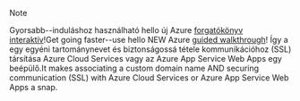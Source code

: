 
> [!NOTE]
> <span data-ttu-id="edaba-101">Gyorsabb--induláshoz használható hello új Azure [forgatókönyv interaktív](http://support.microsoft.com/kb/2990804)!</span><span class="sxs-lookup"><span data-stu-id="edaba-101">Get going faster--use hello NEW Azure [guided walkthrough](http://support.microsoft.com/kb/2990804)!</span></span>  <span data-ttu-id="edaba-102">Így a egy egyéni tartománynevet és biztonságossá tétele kommunikációhoz (SSL) társítása Azure Cloud Services vagy az Azure App Service Web Apps egy beépülő.</span><span class="sxs-lookup"><span data-stu-id="edaba-102">It makes associating a custom domain name AND securing communication (SSL) with Azure Cloud Services or Azure App Service Web Apps a snap.</span></span>
> 
> 

